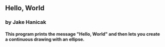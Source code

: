 ## Hello, World

### by Jake Hanicak

#### This program prints the message "Hello, World" and then lets you create a continuous drawing with an ellipse.
